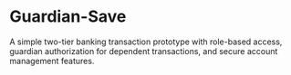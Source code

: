 # Guardian-Save
A simple two-tier banking transaction prototype with role-based access, guardian authorization for dependent transactions, and secure account management features.
